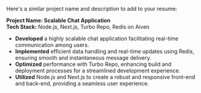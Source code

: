 Here's a similar project name and description to add to your resume:

**Project Name: Scalable Chat Application**  
**Tech Stack:** Node.js, Next.js, Turbo Repo, Redis on Aiven

- **Developed** a highly scalable chat application facilitating real-time communication among users.
- **Implemented** efficient data handling and real-time updates using Redis, ensuring smooth and instantaneous message delivery.
- **Optimized** performance with Turbo Repo, enhancing build and deployment processes for a streamlined development experience.
- **Utilized** Node.js and Next.js to create a robust and responsive front-end and back-end, providing a seamless user experience.
